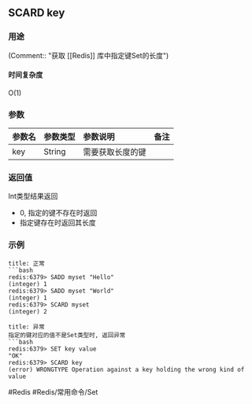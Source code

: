 ## SCARD key

### 用途
(Comment:: "获取 [[Redis]] 库中指定键Set的长度")

#### 时间复杂度
O(1)

### 参数
|参数名|参数类型|参数说明|备注|
|:-|:-|:-|:-|
|key|String|需要获取长度的键||

### 返回值
Int类型结果返回
- 0, 指定的键不存在时返回
- 指定键存在时返回其长度

### 示例
```ad-info
title: 正常
```bash
redis:6379> SADD myset "Hello"
(integer) 1
redis:6379> SADD myset "World"
(integer) 1
redis:6379> SCARD myset
(integer) 2
```

```ad-danger
title: 异常
指定的键对应的值不是Set类型时, 返回异常
```bash
redis:6379> SET key value
"OK"
redis:6379> SCARD key
(error) WRONGTYPE Operation against a key holding the wrong kind of value
```

#Redis #Redis/常用命令/Set 